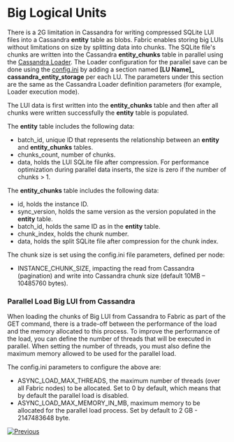 # Big Logical Units

There is a 2G limitation in Cassandra for writing compressed SQLite LUI files into a Cassandra **entity** table as blobs. Fabric enables storing big LUIs without limitations on size by splitting data into chunks. The SQLite file's chunks are written into the Cassandra **entity_chunks** table in parallel using the [Cassandra Loader](/articles/28_cassandra_loader/01_cassandra_loader_overview.md). The Loader configuration for the parallel save can be done using the [config.ini](/articles/02_fabric_architecture/05_fabric_main_configuration_files.md#configini) by adding a section named **[LU Name]_ cassandra_entity_storage** per each LU. The parameters under this section are the same as the Cassandra Loader definition parameters (for example, Loader execution mode).

The LUI data is first written into the **entity_chunks** table and then after all chunks were written successfully the **entity** table is populated. 

The **entity** table includes the following data:

* batch_id, unique ID that represents the relationship between an **entity** and **entity_chunks** tables.
* chunks_count, number of chunks.
* data, holds the LUI SQLite file after compression. For performance optimization during  parallel data inserts, the size is zero if the  number of chunks > 1.

The **entity_chunks** table includes the following data:

* id, holds the instance ID.
* sync_version, holds the same version as the version populated in the **entity** table. 
* batch_id, holds the same ID as in the **entity** table.
* chunk_index, holds the chunk number.
* data, holds the split SQLite file after compression for the chunk index.

The chunk size is set using the config.ini file parameters, defined per node:

* INSTANCE_CHUNK_SIZE, impacting the read from Cassandra (pagination) and write into Cassandra chunk size (default 10MB – 10485760 bytes).

### Parallel Load Big LUI from Cassandra

When loading the chunks of Big LUI from Cassandra to Fabric as part of the GET command, there is a trade-off between the performance of the load and the memory allocated to this process. To improve the performance of the load, you can define the number of threads that will be executed in parallel. When setting the number of threads, you must also define the maximum memory allowed to be used for the parallel load. 

The config.ini parameters to configure the above are:

* ASYNC_LOAD_MAX_THREADS, the maximum number of threads (over all Fabric nodes) to be allocated. Set to 0 by default, which means that by default the parallel load is disabled.
* ASYNC_LOAD_MAX_MEMORY_IN_MB, maximum memory to be allocated for the parallel load process. Set by default to 2 GB - 2147483648 byte.



[![Previous](/articles/images/Previous.png)](02_storage_management.md)

